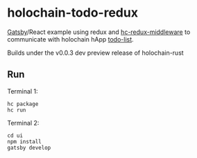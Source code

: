 # holochain-todo-redux

[Gatsby](https://github.com/gatsbyjs/gatsby)/React example using redux and [hc-redux-middleware](https://github.com/holochain/hc-redux-middleware) to communicate with holochain hApp [todo-list](https://github.com/willemolding/holochain-rust-todo).

Builds under the v0.0.3 dev preview release of holochain-rust

## Run

Terminal 1:

```
hc package
hc run
```

Terminal 2:

```
cd ui
npm install
gatsby develop
```
